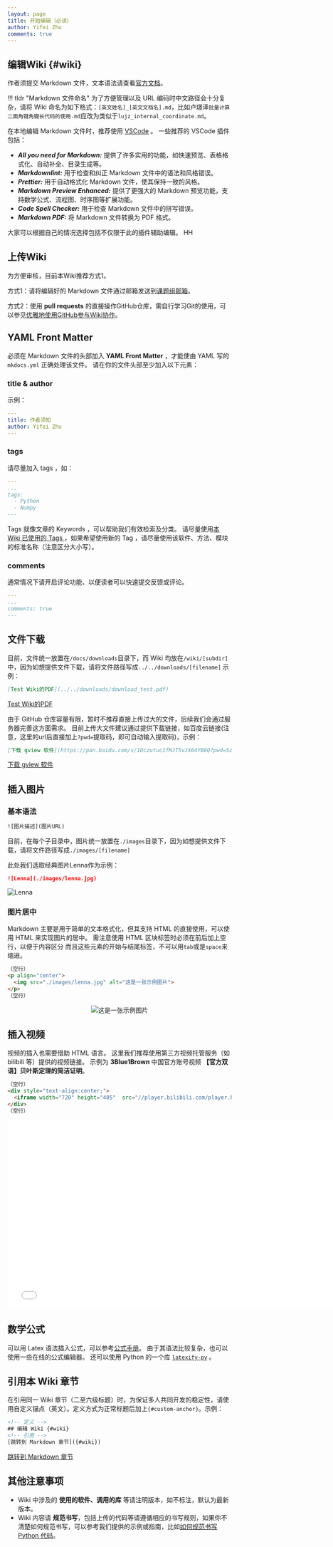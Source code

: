 ```yaml
---
layout: page
title: 开始编辑（必读）
author: Yifei Zhu
comments: true
---
```

## 编辑Wiki {#wiki}
作者须提交 Markdown 文件，文本语法请查看[官方文档](https://markdown.com.cn/intro.html)。

!!! tldr "Markdown 文件命名"
    为了方便管理以及 URL 编码时中文路径会十分复杂，请将 Wiki 命名为如下格式：`[英文姓名]_[英文文档名].md`，比如卢璟泽`批量计算二面角键角键长代码的使用.md`应改为类似于`lujz_internal_coordinate.md`。

在本地编辑 Markdown 文件时，推荐使用 [VSCode](https://code.visualstudio.com/) 。
一些推荐的 VSCode 插件包括：

- ***All you need for Markdown:*** 提供了许多实用的功能，如快速预览、表格格式化、自动补全、目录生成等。
- ***Markdownlint:*** 用于检查和纠正 Markdown 文件中的语法和风格错误。
- ***Prettier:*** 用于自动格式化 Markdown 文件，使其保持一致的风格。
- ***Markdown Preview Enhanced:*** 提供了更强大的 Markdown 预览功能，支持数学公式、流程图、时序图等扩展功能。
- ***Code Spell Checker:*** 用于检查 Markdown 文件中的拼写错误。
- ***Markdown PDF:*** 将 Markdown 文件转换为 PDF 格式。

大家可以根据自己的情况选择包括不仅限于此的插件辅助编辑。
HH
## 上传Wiki
为方便审核，目前本Wiki推荐方式1。

方式1：请将编辑好的 Markdown 文件通过邮箱发送到[课题组邮箱](mailto:zhuyifei.phil@gmail.com)。

方式2：使用 **pull requests** 的直接操作GitHub仓库，需自行学习Git的使用，可以参见[优雅地使用GitHub参与Wiki协作](./submit_wiki.md)。

## YAML Front Matter
必须在 Markdown 文件的头部加入 **YAML Front Matter** ，才能使由 YAML 写的 `mkdocs.yml` 正确处理该文件。
请在你的文件头部至少加入以下元素：

### title & author
示例：
```YAML
---
title: 作者须知
author: Yifei Zhu
---
```

### tags
请尽量加入 tags ，如：

```YAML
---
...
tags:
  - Python
  - Numpy
---
```
Tags 就像文章的 Keywords ，可以帮助我们有效检索及分类。
请尽量使用[本 Wiki 已使用的 Tags ](../tags.md)，如果希望使用新的 Tag ，请尽量使用该软件、方法、模块的标准名称（注意区分大小写）。

### comments
通常情况下请开启评论功能、以便读者可以快速提交反馈或评论。
```YAML
---
...
comments: true
---
```
## 文件下载
目前，文件统一放置在`/docs/downloads`目录下，而 Wiki 均放在`/wiki/[subdir]`中，因为如想提供文件下载，请将文件路径写成`../../downloads/[filename]`
示例：
```Markdown
[Test Wiki的PDF](../../downloads/download_test.pdf)
```
[Test Wiki的PDF](../../downloads/download_test.pdf)


由于 GitHub 仓库容量有限，暂时不推荐直接上传过大的文件，后续我们会通过服务器完善这方面需求。
目前上传大文件建议通过提供下载链接，如百度云链接(注意，这里的url后直接加上`?pwd=`提取码，即可自动输入提取码)，示例：
```Markdown
[下载 gview 软件](https://pan.baidu.com/s/1Dczutuc1fMJT5vJX64YB0Q?pwd=5zy3)
```
[下载 gview 软件](https://pan.baidu.com/s/1Dczutuc1fMJT5vJX64YB0Q?pwd=5zy3)


## 插入图片
### 基本语法
```HTML
![图片描述](图片URL)
```
目前，在每个子目录中，图片统一放置在`./images`目录下，因为如想提供文件下载，请将文件路径写成`./images/[filename]`

此处我们选取经典图片Lenna作为示例：
```Markdown
![Lenna](./images/lenna.jpg)
```
![Lenna](./images/lenna.jpg)

### 图片居中
Markdown 主要是用于简单的文本格式化，但其支持 HTML 的直接使用，可以使用 HTML 来实现图片的居中。
需注意使用 HTML 区块标签时必须在前后加上空行，以便于内容区分
而且这些元素的开始与结尾标签，不可以用`tab`或是`space`来缩进。

```HTML
（空行）
<p align="center">
  <img src="./images/lenna.jpg" alt="这是一张示例图片">
</p>
（空行）
```

<p align="center">
  <img src="./images/lenna.jpg" alt="这是一张示例图片">
</p>


## 插入视频
视频的插入也需要借助 HTML 语言。
这里我们推荐使用第三方视频托管服务（如 bilibili 等）提供的视频链接。
示例为 **3Blue1Brown** 中国官方账号视频 **【官方双语】贝叶斯定理的简洁证明**。

```HTML
（空行）
<div style="text-align:center;">
  <iframe width="720" height="405"  src="//player.bilibili.com/player.html?aid=84799859&bvid=BV1o7411a76m&cid=145676706&p=1" scrolling="no" border="0" frameborder="no" framespacing="0" allowfullscreen="true"> </iframe>
</div>
（空行）
```

<div style="text-align:center;">
  <iframe width="752" height="423"  src="//player.bilibili.com/player.html?aid=84799859&bvid=BV1o7411a76m&cid=145676706&p=1&autoplay=0" scrolling="no" border="0" frameborder="no" framespacing="0" allowfullscreen="true"> </iframe>
</div>

## 数学公式
可以用 Latex 语法插入公式，可以参考[公式手册](https://www.cnblogs.com/1024th/p/11623258.html)。
由于其语法比较复杂，也可以使用一些在线的公式编辑器。
还可以使用 Python 的一个库 [`latexify-py`](https://github.com/google/latexify_py.git) 。

## 引用本 Wiki 章节
在引用同一 Wiki 章节（二至六级标题）时，为保证多人共同开发的稳定性，请使用自定义锚点（英文）。定义方式为正常标题后加上`{#custom-anchor}`。示例：
```HTML
<!-- 定义 -->
## 编辑 Wiki {#wiki}
<!-- 引用 -->
[跳转到 Markdown 章节]({#wiki})
```
[跳转到 Markdown 章节]({#wiki})

## 其他注意事项
  - Wiki 中涉及的 **使用的软件、调用的库** 等请注明版本，如不标注，默认为最新版本。
  - Wiki 内容请 **规范书写**，包括上传的代码等请遵循相应的书写规则，如果你不清楚如何规范书写，可以参考我们提供的示例或指南，比如[如何规范书写 Python 代码](./python_standard.md)。